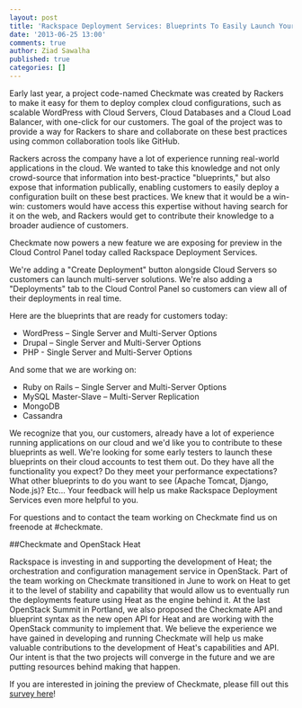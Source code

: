 ```yaml
---
layout: post
title: 'Rackspace Deployment Services: Blueprints To Easily Launch Your Apps'
date: '2013-06-25 13:00'
comments: true
author: Ziad Sawalha
published: true
categories: []
---
```

Early last year, a project code-named Checkmate was created by Rackers to make it easy for them to deploy complex cloud configurations, such as scalable WordPress with Cloud Servers, Cloud Databases and a Cloud Load Balancer, with one-click for our customers. The goal of the project was to provide a way for Rackers to share and collaborate on these best practices using common collaboration tools like GitHub. 

Rackers across the company have a lot of experience running real-world applications in the cloud. We wanted to take this knowledge and not only crowd-source that information into best-practice "blueprints," but also expose that information publically, enabling customers to easily deploy a configuration built on these best practices. We knew that it would be a win-win: customers would have access this expertise without having search for it on the web, and Rackers would get to contribute their knowledge to a broader audience of customers.

Checkmate now powers a new feature we are exposing for preview in the Cloud Control Panel today called Rackspace Deployment Services.<!-- more -->

We're adding a "Create Deployment" button alongside Cloud Servers so customers can launch multi-server solutions. We're also adding a "Deployments" tab to the Cloud Control Panel so customers can view all of their deployments in real time.

Here are the blueprints that are ready for customers today:

* WordPress – Single Server and Multi-Server Options
* Drupal – Single Server and Multi-Server Options
* PHP - Single Server and Multi-Server Options

And some that we are working on:

* Ruby on Rails – Single Server and Multi-Server Options 
* MySQL Master-Slave – Multi-Server Replication
* MongoDB
* Cassandra

We recognize that you, our customers, already have a lot of experience running applications on our cloud and we'd like you to contribute to these blueprints as well. We're looking for some early testers to launch these blueprints on their cloud accounts to test them out. Do they have all the functionality you expect? Do they meet your performance expectations? What other blueprints to do you want to see (Apache Tomcat, Django, Node.js)? Etc... Your feedback will help us make Rackspace Deployment Services even more helpful to you.

For questions and to contact the team working on Checkmate find us on freenode at #checkmate.

##Checkmate and OpenStack Heat

Rackspace is investing in and supporting the development of Heat; the orchestration and configuration management service in OpenStack. Part of the team working on Checkmate transitioned in June to work on Heat to get it to the level of stability and capability that would allow us to eventually run the deployments feature using Heat as the engine behind it. At the last OpenStack Summit in Portland, we also proposed the Checkmate API and blueprint syntax as the new open API for Heat and are working with the OpenStack community to implement that. We believe the experience we have gained in developing and running Checkmate will help us make valuable contributions to the development of Heat's capabilities and API. Our intent is that the two projects will converge in the future and we are putting resources behind making that happen.

If you are interested in joining the preview of Checkmate, please fill out this [survey here][1]!

[1]: https://rackspace.qualtrics.com/SE/?SID=SV_3WuQo6rpwLH1uyp